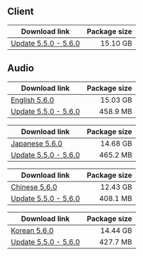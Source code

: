 ## Client
<!--
| Download link | Package size |
| ------------- | ------------:|
| [Client 5.6.0 Part 1](-----------------------------) | 10 GB |
| [Client 5.6.0 Part 2](-----------------------------) | 10 GB |
| [Client 5.6.0 Part 3](-----------------------------) | 10 GB |
| [Client 5.6.0 Part 4](-----------------------------) | 10 GB |
| [Client 5.6.0 Part 5](-----------------------------) | 10 GB |
| [Client 5.6.0 Part 6](-----------------------------) | 10 GB |
| [Client 5.6.0 Part 7](-----------------------------) | 10 GB |
| [Client 5.6.0 Part 8](-----------------------------) | -- GB |
-->
| Download link | Package size |
| ------------- | ------------:|
| [Update 5.5.0 - 5.6.0](https://mega.nz/file/CY1gBCyS#oC4MH2pE74ksLoFRYy7oqawmCx2bRGVP6lhhjTY7Lag) | 15.10 GB |


## Audio

| Download link | Package size |
| ------------- | ------------:|
| [English 5.6.0](https://mega.nz/file/e8JV1QYQ#42s8bSco5NHzLL844pAVqpwN_tTW0FrPOFNzdj8y9ec) | 15.03 GB |
| [Update 5.5.0 - 5.6.0](https://mega.nz/file/vcVkSaQC#i7Gy9u48OSfk_s3AqV4uRceI1hITDseyhJpZLqajaSw) | 458.9 MB |

| Download link | Package size |
| ------------- | ------------:|
| [Japanese 5.6.0](https://mega.nz/file/aV10CZwC#j3BgzwtJCMap1kEJqZJqtWKm4ylXgJ-gKOX_9sLEdV4) | 14.68 GB |
| [Update 5.5.0 - 5.6.0](https://mega.nz/file/aFsR0YAQ#XphhvDwj4Z7SIQF2JF3-DShZrEvxV4K7nVf5f-opxDc) | 465.2 MB |

| Download link | Package size |
| ------------- | ------------:|
| [Chinese 5.6.0](https://mega.nz/file/DYEzXT5R#LN5mHxrWgVw3K8MQ0-vDkBpHG0YA95sVJWt1bah-ews) | 12.43 GB |
| [Update 5.5.0 - 5.6.0](https://mega.nz/file/WU1R1CDb#KQM5mCZlG7cO2uLijHvpThzgrnB5KRKAIM0WZWlWsXY) | 408.1 MB |

| Download link | Package size |
| ------------- | ------------:|
| [Korean 5.6.0](https://mega.nz/file/qFtFFZSB#BmH5tnV3CcrqqofIDLjX-CgdI8IH-E0Gq8MGfP_vrEg) | 14.44 GB |
| [Update 5.5.0 - 5.6.0](https://mega.nz/file/KQ90jDjR#1AeZFvrAo9vEEi5TXysmFbSIO7yjJwDmbqBJMs_ZMtE) | 427.7 MB |
